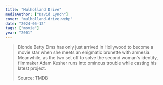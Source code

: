```yaml
---
title: "Mulholland Drive"
mediaAuthor: ["David Lynch"]
cover: "mulholland-drive.webp"
date: "2024-05-12"
tags: ["movie"]
year: "2001"
---
```


> Blonde Betty Elms has only just arrived in Hollywood to become a movie star when she meets an enigmatic brunette with amnesia. Meanwhile, as the two set off to solve the second woman's identity, filmmaker Adam Kesher runs into ominous trouble while casting his latest project.
>
> Source: TMDB
